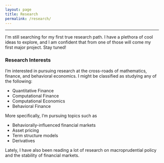 ```yaml
---
layout: page
title: Research
permalink: /research/
---
```


***

I'm still searching for my first true research path. I have a plethora of cool ideas to explore, and I am confident that from one of those will come my first major project. Stay tuned!

### Research Interests

I’m interested in pursuing research at the cross-roads of mathematics, finance, and behavioral economics. I might be classified as studying any of the following:

* Quantitative Finance
* Computational Finance
* Computational Economics
* Behavioral Finance

More specifically, I’m pursuing topics such as

* Behaviorally-influenced financial markets
* Asset pricing
* Term structure models
* Derivatives

Lately, I have also been reading a lot of research on macroprudential policy and the stability of financial markets.
